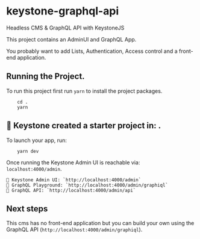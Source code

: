 # keystone-graphql-api

Headless CMS &amp; GraphQL API with KeystoneJS

This project contains an AdminUI and GraphQL App.

You probably want to add Lists, Authentication, Access control and a front-end application.

## Running the Project.

To run this project first run `yarn` to install the project packages.

```
    cd .
    yarn
```

## 🎉 Keystone created a starter project in: .

To launch your app, run:

```
    yarn dev
```

Once running the Keystone Admin UI is reachable via: `localhost:4000/admin`.

```
🔗 Keystone Admin UI: `http://localhost:4000/admin`
🔗 GraphQL Playground: `http://localhost:4000/admin/graphiql`
🔗 GraphQL API: `http://localhost:4000/admin/api`
```

## Next steps

This cms has no front-end application but you can build your own using the GraphQL API (`http://localhost:4000/admin/graphiql`).
